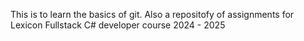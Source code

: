 This is to learn the basics of git.
Also a repositofy of assignments for Lexicon Fullstack C# developer course 2024 - 2025


